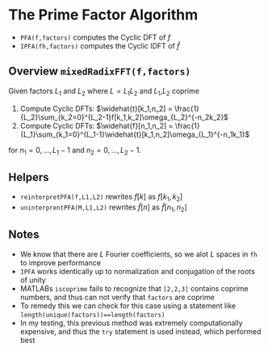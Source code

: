 # The Prime Factor Algorithm
* $\texttt{PFA(f,factors)}$ computes the Cyclic DFT of $f$
* $\texttt{IPFA(fh,factors)}$ computes the Cyclic IDFT of $\hat{f}$

## Overview $\texttt{mixedRadixFFT(f,factors)}$
Given factors $L_1$ and $L_2$ where $L=L_1L_2$ and $L_1$,$L_2$ coprime

1. Compute Cyclic DFTs: $\widehat{t}[k_1,n_2] = \frac{1}{L_2}\sum_{k_2=0}^{L_2-1}f[k_1,k_2]\omega_{L_2}^{-n_2k_2}$
3. Compute Cyclic DFTs: $\widehat{f}[n_1,n_2] = \frac{1}{L_1}\sum_{k_1=0}^{L_1-1}\widehat{t}[k_1,n_2]\omega_{L_1}^{-n_1k_1}$

for $n_1=0,\dots,L_1-1$ and $n_2=0,\dots,L_2-1$.
## Helpers
* $\texttt{reinterpretPFA(f,L1,L2)}$ rewrites $f[k]$ as $f[k_1,k_2]$
* $\texttt{uninterprentPFA(M,L1,L2)}$ rewrites $\hat{f}[n]$ as $\hat{f}[n_1,n_2]$

## Notes
* We know that there are $L$ Fourier coefficients, so we alot $L$ spaces in $\texttt{fh}$ to improve performance
* $\texttt{IPFA}$ works identically up to normalization and conjugation of the roots of unity
* MATLABs $\texttt{iscoprime}$ fails to recognize that $\texttt{[2,2,3]}$ contains coprime numbers, and thus can not verify that $\texttt{factors}$ are coprime
* To remedy this we can check for this case using a statement like $\texttt{length(unique(factors))==length(factors)}$
* In my testing, this previous method was extremely computationally expensive, and thus the $\texttt{try}$ statement is used instead, which performed best